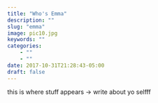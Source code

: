 ```yaml
---
title: "Who's Emma"
description: ""
slug: "emma"
image: pic10.jpg
keywords: ""
categories: 
    - ""
    - ""
date: 2017-10-31T21:28:43-05:00
draft: false
---
```


this is where stuff appears -> write about yo selfff